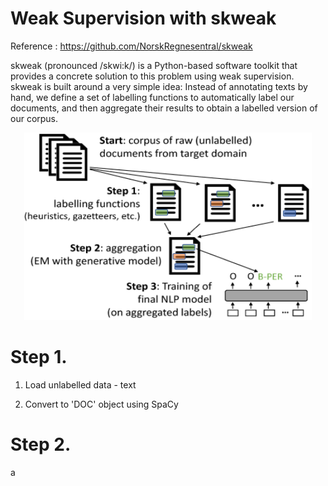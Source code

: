 # Weak Supervision with skweak

Reference : https://github.com/NorskRegnesentral/skweak

skweak (pronounced /skwi:k/) is a Python-based software toolkit that provides a concrete solution to this problem using weak supervision. skweak is built around a very simple idea: Instead of annotating texts by hand, we define a set of labelling functions to automatically label our documents, and then aggregate their results to obtain a labelled version of our corpus.
<p align="center">
  <img width="460" height="300" src="https://raw.githubusercontent.com/NorskRegnesentral/skweak/main/data/skweak_procedure.png">
</p>

# Step 1.

1) Load unlabelled data - text

2) Convert to 'DOC' object using SpaCy

# Step 2.
a
